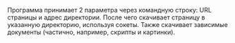 Программа принимает 2 параметра через командную строку: URL страницы и адрес директории.
После чего скачивает страницу в указанную директорию, используя сокеты.
Также скачивает зависимые документы (частично, например, скрипты и картинки).